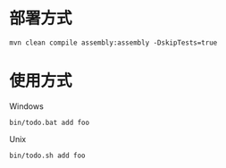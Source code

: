 # 部署方式

```$mvn
mvn clean compile assembly:assembly -DskipTests=true
```

# 使用方式

Windows
```$bat
bin/todo.bat add foo
```


Unix
```$shell
bin/todo.sh add foo
```